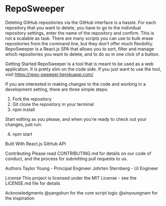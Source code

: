  <h1> RepoSweeper </h1>

 Deleting GitHub repositories via the GitHub interface is a hassle. For each repository that you want to delete, you have to go to the individual repository settings, enter the name of the repository and confirm. This is not a scalable as task. There are many scripts you can use to bulk erase repositories from the command line, but they don't offer much flexibility. RepoSweeper is a React.js SPA that allows you to sort, filter and manage which repositories you want to delete, and to do so in one click of a button.

 Getting Started
 RepoSweeper is a tool that is meant to be used as a web application. It is pretty slim on the code side. If you just want to use the tool, visit https://repo-sweeper.herokuapp.com/

 If you are interested in making changes to the code and working in a development setting, there are three simple steps:

 1. Fork the repository
 2. Git clone the repository in your terminal
 3. npm install

 Start editing as you please, and when you're ready to check out your changes, just run:

 4. npm start

 Built With
 React.js
 GitHub API

 Contributing
 Please read CONTRIBUTING.md for details on our code of conduct, and the process for submitting pull requests to us.



 Authors
 Taylor Young - Principal Engineer
 Johrten Sternberg - UI Engineer

 License
 This project is licensed under the MIT License - see the LICENSE.md file for details

 Acknowledgments
@yangshun for the core script logic
@sinyoungnam for the inspiration
